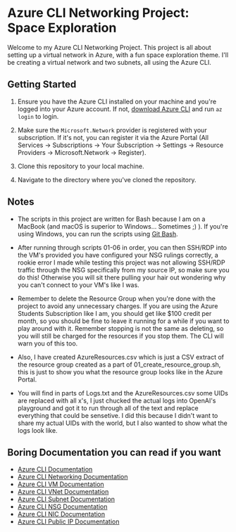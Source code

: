 # Azure CLI Networking Project: Space Exploration

Welcome to my Azure CLI Networking Project. This project is all about setting up a virtual network in Azure, with a fun space exploration theme. I'll be creating a virtual network and two subnets, all using the Azure CLI.

## Getting Started

1. Ensure you have the Azure CLI installed on your machine and you're logged into your Azure account. If not, [download Azure CLI](https://docs.microsoft.com/en-us/cli/azure/install-azure-cli) and run `az login` to login.

2. Make sure the `Microsoft.Network` provider is registered with your subscription. If it's not, you can register it via the Azure Portal (All Services -> Subscriptions -> Your Subscription -> Settings -> Resource Providers -> Microsoft.Network -> Register).

3. Clone this repository to your local machine.

4. Navigate to the directory where you've cloned the repository.

## Notes

- The scripts in this project are written for Bash because I am on a MacBook (and macOS is superior to Windows... Sometimes ;) ). If you're using Windows, you can run the scripts using [Git Bash](https://gitforwindows.org/).

- After running through scripts 01-06 in order, you can then SSH/RDP into the VM's provided you have configured your NSG rulings correctly, a rookie error I made while testing this project was not allowing SSH/RDP traffic through the NSG specifically from my source IP, so make sure you do this! Otherwise you will sit there pulling your hair out wondering why you can't connect to your VM's like I was. 

- Remember to delete the Resource Group when you're done with the project to avoid any unnecessary charges. If you are using the Azure Students Subscription like I am, you should get like $100 credit per month, so you should be fine to leave it running for a while if you want to play around with it. Remember stopping is not the same as deleting, so you will still be charged for the resources if you stop them. The CLI will warn you of this too.

- Also, I have created AzureResources.csv which is just a CSV extract of the resource group created as a part of 01_create_resource_group.sh, this is just to show you what the resource group looks like in the Azure Portal.

- You will find in parts of Logs.txt and the AzureResources.csv some UIDs are replaced with all x's, I just chucked the actual logs into OpenAI's playground and got it to run through all of the text and replace everything that could be sensetive. I did this because I didn't want to share my actual UIDs with the world, but I also wanted to show what the logs look like.

## Boring Documentation you can read if you want

- [Azure CLI Documentation](https://docs.microsoft.com/en-us/cli/azure/?view=azure-cli-latest)
- [Azure CLI Networking Documentation](https://docs.microsoft.com/en-us/cli/azure/network?view=azure-cli-latest)
- [Azure CLI VM Documentation](https://docs.microsoft.com/en-us/cli/azure/vm?view=azure-cli-latest)
- [Azure CLI VNet Documentation](https://docs.microsoft.com/en-us/cli/azure/network/vnet?view=azure-cli-latest)
- [Azure CLI Subnet Documentation](https://docs.microsoft.com/en-us/cli/azure/network/vnet/subnet?view=azure-cli-latest)
- [Azure CLI NSG Documentation](https://docs.microsoft.com/en-us/cli/azure/network/nsg?view=azure-cli-latest)
- [Azure CLI NIC Documentation](https://docs.microsoft.com/en-us/cli/azure/network/nic?view=azure-cli-latest)
- [Azure CLI Public IP Documentation](https://docs.microsoft.com/en-us/cli/azure/network/public-ip?view=azure-cli-latest)
